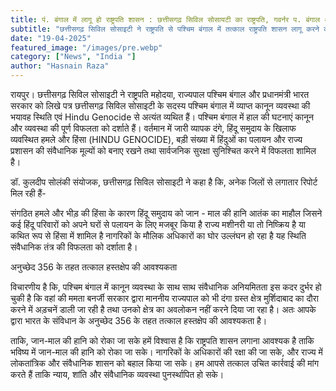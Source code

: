 ```yaml
---
title: पं. बंगाल में लागू हो राष्ट्रपति शासन : छत्तीसगढ़ सिविल सोसायटी का राष्ट्रपति, गवर्नर प‍. बंगाल और प्रधानमंत्री को पत्र "
subtitle: "छत्तीसगढ़ सिविल सोसाइटी ने राष्ट्रपति से पश्चिम बंगाल में तत्काल राष्ट्रपति शासन लागू करने का आग्रह किया है। सोसायटी ने पश्चिम बंगाल में संवैधानिक तंत्र की विफलता के कारण अनुच्छेद 356 तत्काल लागू करने की अपील की है। "
date: "19-04-2025"
featured_image: "/images/pre.webp"
category: ["News", "India "]
author: "Hasnain Raza"
---
```


रायपुर। छत्तीसगढ़ सिविल सोसाइटी ने राष्ट्रपति महोदया, राज्यपाल पश्चिम बंगाल और प्रधानमंत्री भारत सरकार को लिखे पत्र छत्तीसगढ़ सिविल सोसाइटी के सदस्य पश्चिम बंगाल में व्याप्त कानून व्यवस्था की भयावह स्थिति एवं Hindu Genocide से अत्यंत व्यथित हैं। पश्चिम बंगाल में हाल की घटनाएं कानून और व्यवस्था की पूर्ण विफलता को दर्शाते हैं। वर्तमान में जारी व्यापक दंगे, हिंदू समुदाय के खिलाफ व्यवस्थित हमले और हिंसा (HINDU GENOCIDE), बड़ी संख्या में हिंदुओं का पलायन और राज्य प्रशासन की संवैधानिक मूल्यों को बनाए रखने तथा सार्वजनिक सुरक्षा सुनिश्चित करने में विफलता शामिल है। 

डॉ. कुलदीप सोलंकी संयोजक, छत्तीसगढ़ सिविल सोसाइटी ने कहा है कि, अनेक जिलों से लगातार रिपोर्ट मिल रही हैं-

संगठित हमले और भीड़ की हिंसा के कारण हिंदू समुदाय को जान - माल की हानि
आतंक का माहौल जिसने कई हिंदू परिवारों को अपने घरों से पलायन के लिए मजबूर किया है
राज्य मशीनरी या तो निष्क्रिय है या कथित रूप से हिंसा में शामिल है
नागरिकों के मौलिक अधिकारों का घोर उल्लंघन हो रहा है
यह स्थिति संवैधानिक तंत्र की विफलता को दर्शाता है।

अनुच्छेद 356 के तहत तत्काल हस्तक्षेप की आवश्यकता 

विचारणीय है कि, पश्चिम बंगाल में कानून व्यवस्था के साथ साथ संवैधानिक अनियमितता इस कदर दुर्भर हो चुकी है कि वहां की ममता बनर्जी सरकार द्वारा माननीय राज्यपाल को भी दंगा ग्रस्त क्षेत्र मुर्शिदाबाद का दौरा करने में अड़चनें डाली जा रही है तथा उनको क्षेत्र  का अवलोकन नहीं करने दिया जा रहा है। अतः आपके द्वारा भारत के संविधान के अनुच्छेद 356 के तहत तत्काल हस्तक्षेप की आवश्यकता है।

ताकि, जान-माल की हानि को रोका जा सके
हमें विश्वास है कि राष्ट्रपति शासन लगाना आवश्यक है ताकि भविष्य में जान-माल की हानि को रोका जा सके। नागरिकों के अधिकारों की रक्षा की जा सके, और राज्य में लोकतांत्रिक और संवैधानिक शासन को बहाल किया जा सके। हम आपसे तत्काल उचित कार्रवाई की मांग करते हैं ताकि न्याय, शांति और संवैधानिक व्यवस्था पुनर्स्थापित हो सके।

